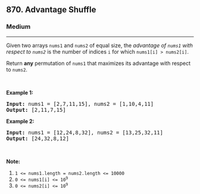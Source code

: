 <h2>870. Advantage Shuffle</h2><h3>Medium</h3><hr><div><p>Given two arrays <code>nums1</code> and <code>nums2</code> of equal size, the <em>advantage of <code>nums1</code> with respect to <code>nums2</code></em> is the number of indices <code>i</code>&nbsp;for which <code>nums1[i] &gt; nums2[i]</code>.</p>

<p>Return <strong>any</strong> permutation of <code>nums1</code> that maximizes its advantage with respect to <code>nums2</code>.</p>

<p>&nbsp;</p>

<div>
<p><strong>Example 1:</strong></p>

<pre><strong>Input: </strong>nums1 = <span id="example-input-1-1">[2,7,11,15]</span>, nums2 = <span id="example-input-1-2">[1,10,4,11]</span>
<strong>Output: </strong><span id="example-output-1">[2,11,7,15]</span>
</pre>

<div>
<p><strong>Example 2:</strong></p>

<pre><strong>Input: </strong>nums1 = <span id="example-input-2-1">[12,24,8,32]</span>, nums2 = <span id="example-input-2-2">[13,25,32,11]</span>
<strong>Output: </strong><span id="example-output-2">[24,32,8,12]</span>
</pre>

<p>&nbsp;</p>

<p><strong>Note:</strong></p>

<ol>
	<li><code>1 &lt;= nums1.length = nums2.length &lt;= 10000</code></li>
	<li><code>0 &lt;= nums1[i] &lt;= 10<sup>9</sup></code></li>
	<li><code>0 &lt;= nums2[i] &lt;= 10<sup>9</sup></code></li>
</ol>
</div>
</div>
</div>
